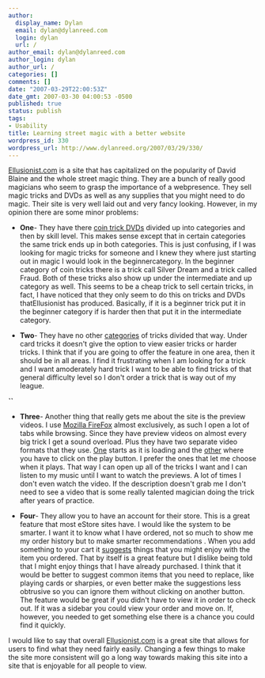 ```yaml
---
author:
  display_name: Dylan
  email: dylan@dylanreed.com
  login: dylan
  url: /
author_email: dylan@dylanreed.com
author_login: dylan
author_url: /
categories: []
comments: []
date: "2007-03-29T22:00:53Z"
date_gmt: 2007-03-30 04:00:53 -0500
published: true
status: publish
tags:
- Usability
title: Learning street magic with a better website
wordpress_id: 330
wordpress_url: http://www.dylanreed.org/2007/03/29/330/
---
```


[Ellusionist.com][1] is a site that has capitalized on the popularity of David Blaine and the whole street magic thing. They are a bunch of really good magicians who seem to grasp the importance of a webpresence. They sell magic tricks and DVDs as well as any supplies that you might need to do magic. Their site is very well laid out and very fancy looking. However, in my opinion there are some minor problems:

   [1]: http://www.ellusionist.com

  * **One**- They have there [coin trick DVDs][2] divided up into categories and then by skill level. This makes sense except that in certain categories the same trick ends up in both categories. This is just confusing, if I was looking for magic tricks for someone and I knew they where just starting out in magic I would look in the beginnercategory. In the beginner category of coin tricks there is a trick call Silver Dream and a trick called Fraud. Both of these tricks also show up under the intermediate and up category as well. This seems to be a cheap trick to sell certain tricks, in fact, I have noticed that they only seem to do this on tricks and DVDs thatEllusionist has produced. Basically, if it is a beginner trick put it in the beginner category if is harder then that put it in the intermediate category.
  


   [2]: http://www.ellusionist.com/cart/category.php?cat=80

  * **Two**- They have no other [categories][3] of tricks divided that way. Under card tricks it doesn't give the option to view easier tricks or harder tricks. I think that if you are going to offer the feature in one area, then it should be in all areas. I find it frustrating when I am looking for a trick and I want amoderately hard trick I want to be able to find tricks of that general difficulty level so I don't order a trick that is way out of my league.
  


   [3]: http://www.ellusionist.com/cart/category.php?cat=95

  
**``**

  * **Three**- Another thing that really gets me about the site is the preview videos. I use [Mozilla FireFox][4] almost exclusively, as such I open a lot of tabs while browsing. Since they have preview videos on almost every big trick I get a sound overload. Plus they have two separate video formats that they use. [One][5] starts as it is loading and the [other][6] where you have to click on the play button. I prefer the ones that let me choose when it plays. That way I can open up all of the tricks I want and I can listen to my music until I want to watch the previews. A lot of times I don't even watch the video. If the description doesn't grab me I don't need to see a video that is some really talented magician doing the trick after years of practice.
  


   [4]: http://www.mozilla.com/en-US/firefox/
   [5]: http://www.ellusionist.com/order/Stigmata-by-Wayne-Houchin.php?cat=95
   [6]: http://www.ellusionist.com/order/KAOS-Card-Through-Window_Garcia.php?cat=95

  * **Four**- They allow you to have an account for their store. This is a great feature that most eStore sites have. I would like the system to be smarter. I want it to know what I have ordered, not so much to show me my order history but to make smarter recommendations . When you add something to your cart it [suggests][7] things that you might enjoy with the item you ordered. That by itself is a great feature but I dislike being told that I might enjoy things that I have already purchased. I think that it would be better to suggest common items that you need to replace, like playing cards or sharpies, or even better make the suggestions less obtrusive so you can ignore them without clicking on another button. The feature would be great if you didn't have to view it in order to check out. If it was a sidebar you could view your order and move on. If, however, you needed to get something else there is a chance you could find it quickly.
  


   [7]: http://www.ellusionist.com/order/ups/KAOS-Upsell.php

  
I would like to say that overall [Ellusionist.com][8] is a great site that allows for users to find what they need fairly easily. Changing a few things to make the site more consistent will go a long way towards making this site into a site that is enjoyable for all people to view.

   [8]: http://www.ellusionist.com


